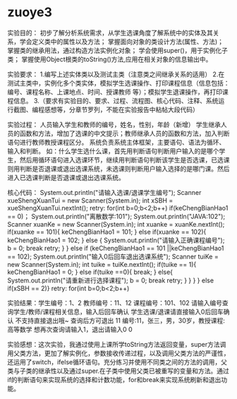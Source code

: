 # zuoye3
实验目的：
初步了解分析系统需求，从学生选课角度了解系统中的实体及其关系，学会定义类中的属性以及方法；
掌握面向对象的类设计方法(属性、方法)；
掌握类的继承用法，通过构造方法实例化对象；
学会使用super()，用于实例化子类；
掌握使用Object根类的toString()方法,应用在相关对象的信息输出中。

实验要求：
1.编写上述实体类以及测试主类（注意类之间继承关系的适用）
2.在测试主类中，实例化多个类实体，模拟学生选课操作、打印课程信息（信息包括：编号、课程名称、上课地点、时间、授课教师 等）；模拟学生退课操作，再打印课程信息。
3.（要求有实验目的、要求、过程、流程图、核心代码、注释、系统运行截图、编程感想等，分章节罗列，不能在实验报告中粘帖大段代码）

实验过程：
人员输入学生和教师的编号，姓名，性别，年龄（新增） 学生继承人员的函数和方法，增加了选课的中文提示；教师继承人员的函数和方法，加入判断语句进行教师教授课程区分。 系统负责系统主体框架，主要语句、语法为循环、输入和判断。 如：什么学生选什么课，首先用判断语句判断用户输入的是哪个学生，然后用循环语句进入选课环节，继续用判断语句判断该学生是否选课，已选课则用判断是否退课或退出选课系统，未选课则判断用户输入选择的是哪门课。然后进入已选课判断是否退课或退出选课系统。

核心代码： System.out.println("请输入选课/退课学生编号"); Scanner xueShengXuanTui = new Scanner(System.in); 
int xSBH = xueShengXuanTui.nextInt(); 
retry: for(int b=0;b<2;b++) if(keChengBianHao1 == 0)；
System.out.println("离散数学:101"); 
System.out.println("JAVA:102"); 
Scanner xuanKe = new Scanner(System.in); 
int xuanke = xuanKe.nextInt(); 
if(xuanke == 101){ keChengBianHao1 = 101; }
else if(xuanke == 102){ keChengBianHao1 = 102; }
else { System.out.println("请输入正确课程编号"); b = 0; break retry; } }
else if (keChengBianHao1 == 101 ||keChengBianHao1 == 102);
System.out.println("输入0后回车退出选课系统"); 
Scanner tuiKe = new Scanner(System.in); 
int tuike = tuiKe.nextInt();
if(tuike == 1){ keChengBianHao1 = 0; }
else if(tuike ==0){ break; }
else{ System.out.println("请重新进行选择课程"); b = 0; 
break retry; } } } }
else if(xSBH == 2)}
 retry: for(int b=0;b<2;b++)
 
 实验结果：学生编号：1、2
教师编号：11、12
课程编号：101、102
请输入编号查询学生/教师/课程相关信息，输入后回车确认
学生选课/退课请直接输入0后回车确认
不支持直接退出哦~ 查询后方可退出
11
编号:11，张三，男，30岁，教授课程:高等数学
想再次查询请输入1，退出请输入0
0
 
 实验感想：这次实验，我通过使用上课所学toString方法返回变量，super方法调用父类方法，更加了解实例化，参数接收传递过程，以及调用父类方法的严谨性，还运用了switch，ifelse循环语句。充分练习并使用不同类之间的方法的调用，父类与子类的继承性以及通过super.在子类中使用父类已被重写的变量和方法。通过if的判断语句来实现系统的选择和计数功能，for和break来实现系统刷新和退出功能。
 
